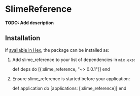# SlimeReference

**TODO: Add description**

## Installation

If [available in Hex](https://hex.pm/docs/publish), the package can be installed as:

  1. Add slime_reference to your list of dependencies in `mix.exs`:

        def deps do
          [{:slime_reference, "~> 0.0.1"}]
        end

  2. Ensure slime_reference is started before your application:

        def application do
          [applications: [:slime_reference]]
        end
